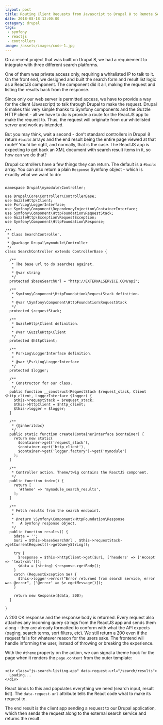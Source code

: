 ```yaml
---
layout: post
title: Routing Client Requests from Javascript to Drupal 8 to Remote Services
date: 2018-08-18 12:00:00
category: drupal
tags:
 - symfony
 - reactjs
 - controllers
image: /assets/images/code-1.jpg
---
```


On a recent project that was built on Drupal 8, we had a requirement to integrate with three different search platforms.

One of them was private access only, requiring a whitelisted IP to talk to it. On the front end, we designed and built the search form and result list logic as a ReactJS component. The component did it all, making the request and listing the results back from the response.

Since only our web server is permitted access, we have to provide a way for the client (Javascript) to talk through Drupal to make the request. Drupal 8 makes this very simple thanks to Symfony components and the Guzzle HTTP client - all we have to do is provide a route for the ReactJS app to make the request to. Thus, the request will originate from our whitelisted server and work as intended.

But you may think, wait a second - don't standard controllers in Drupal 8 return `#build` arrays and the end result being the entire page viewed at that route? You'd be right, and normally, that is the case. The ReactJS app is expecting to get back an XML document with search result items in it, so how can we do that?

Drupal controllers have a few things they can return. The default is a `#build` array. You can also return a plain `Response` Symfony object - which is exactly what we want to do:

<pre class="language-php"><code class="language-php">
namespace Drupal\mymodule\Controller;

use Drupal\Core\Controller\ControllerBase;
use GuzzleHttp\Client;
use Psr\Log\LoggerInterface;
use Symfony\Component\DependencyInjection\ContainerInterface;
use Symfony\Component\HttpFoundation\RequestStack;
use GuzzleHttp\Exception\RequestException;
use Symfony\Component\HttpFoundation\Response;

/**
 * Class SearchController.
 *
 * @package Drupal\mymodule\Controller
 */
class SearchController extends ControllerBase {

  /**
   * The base url to do searches against.
   *
   * @var string
   */
  protected $baseSearchUrl = "http://EXTERNALSERVICE.COM/api";

  /**
   * Symfony\Component\HttpFoundation\RequestStack definition.
   *
   * @var \Symfony\Component\HttpFoundation\RequestStack
   */
  protected $requestStack;

  /**
   * GuzzleHttp\Client definition.
   *
   * @var \GuzzleHttp\Client
   */
  protected $httpClient;

  /**
   * Psr\Log\LoggerInterface definition.
   *
   * @var \Psr\Log\LoggerInterface
   */
  protected $logger;

  /**
   * Constructor for our class.
   */
  public function __construct(RequestStack $request_stack, Client $http_client, LoggerInterface $logger) {
    $this->requestStack = $request_stack;
    $this->httpClient = $http_client;
    $this->logger = $logger;
  }

  /**
   * {@inheritdoc}
   */
  public static function create(ContainerInterface $container) {
    return new static(
      $container->get('request_stack'),
      $container->get('http_client'),
      $container->get('logger.factory')->get('mymodule')
    );
  }

  /**
   * Controller action. Theme/twig contains the ReactJS component.
   */
  public function index() {
    return [
      '#theme' => 'mymodule_search_results',
    ];
  }

  /**
   * Fetch results from the search endpoint.
   *
   * @return \Symfony\Component\HttpFoundation\Response
   *   A Symfony response object.
   */
  public function results() {
    $data = '';
    $uri = $this->baseSearchUrl . $this->requestStack->getCurrentRequest()->getQueryString();

    try {
      $response = $this->httpClient->get($uri, ['headers' => ['Accept' => 'text/xml']]);
      $data = (string) $response->getBody();
    }
    catch (RequestException $e) {
      $this->logger->error("Error returned from search service, error was @error", ['@error' => $e->getMessage()]);
    }

    return new Response($data, 200);
  }

}
</code></pre>

A 200 OK response and the response body is returned. Every request also attaches any incoming query strings from the ReactJS app and sends them along - they are already formatted to conform with what the API expects (paging, search terms, sort filters, etc). We still return a 200 even if the request fails for whatever reason for the users sake. The frontend will handle informing the user, instead of throwing or breaking the experience.

With the `#theme` property on the action, we can signal a theme hook for the page when it renders the `page.content` from the outer template:

<pre class="language-html"><code class="language-html">
&lt;div class="js-search-listing-app" data-request-url="/search/results"&gt;
  Loading...
&lt;/div&gt;
</code></pre>

React binds to this and populates everything we need (search input, result list). The `data-request-url` attribute tells the React code what to make its request to.

The end result is the client app sending a request to our Drupal application, which then sends the request along to the external search service and returns the result.

